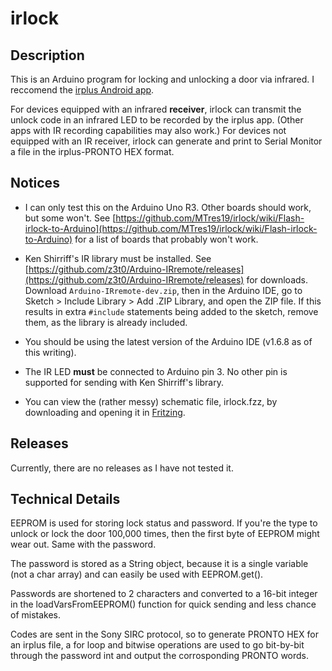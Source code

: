 # irlock

Description
-----------
This is an Arduino program for locking and unlocking a door via infrared. I reccomend the [irplus Android app](https://play.google.com/store/apps/details?id=net.binarymode.android.irplus).

For devices equipped with an infrared **receiver**, irlock can transmit the unlock code in an infrared LED to be recorded by the irplus app. (Other apps with IR recording capabilities may also work.) For devices not equipped with an IR receiver, irlock can generate and print to Serial Monitor a file in the irplus-PRONTO HEX format.

Notices
-------

* I can only test this on the Arduino Uno R3. Other boards should work, but some won't. See [https://github.com/MTres19/irlock/wiki/Flash-irlock-to-Arduino](https://github.com/MTres19/irlock/wiki/Flash-irlock-to-Arduino) for a list of boards that probably won't work.

* Ken Shirriff's IR library must be installed. See [https://github.com/z3t0/Arduino-IRremote/releases](https://github.com/z3t0/Arduino-IRremote/releases) for downloads. Download `Arduino-IRremote-dev.zip`, then in the  Arduino IDE, go to Sketch > Include Library > Add .ZIP Library, and open the ZIP file. If this results in extra `#include` statements being added to the sketch, remove them, as the library is already included.

* You should be using the latest version of the Arduino IDE (v1.6.8 as of this writing).

* The IR LED **must** be connected to Arduino pin 3. No other pin is supported for sending with Ken Shirriff's library.

* You can view the (rather messy) schematic file, irlock.fzz, by downloading and opening it in [Fritzing](http://fritzing.org).

Releases
--------

Currently, there are no releases as I have not tested it.

Technical Details
-----------------

EEPROM is used for storing lock status and password. If you're the type to unlock or lock the door 100,000 times, then the first byte of EEPROM might wear out. Same with the password.

The password is stored as a String object, because it is a single variable (not a char array) and can easily be used with EEPROM.get().

Passwords are shortened to 2 characters and converted to a 16-bit integer in the loadVarsFromEEPROM() function for quick sending and less chance of mistakes.

Codes are sent in the Sony SIRC protocol, so to generate PRONTO HEX for an irplus file, a for loop and bitwise operations are used to go bit-by-bit through the password int and output the corrosponding PRONTO words.
